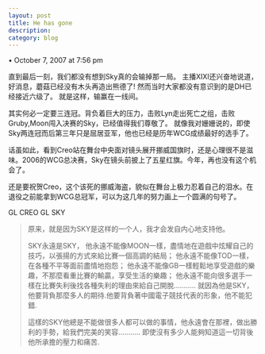 ```yaml
---
layout: post
title: He has gone
description: 
category: blog
---
```

• October 7, 2007 at 7:56 pm 
 
直到最后一刻，我们都没有想到Sky真的会输掉那一局。
主播XIXI还兴奋地说道，好消息，蘑菇已经没有木头再造出熊德了!
然而当时大家都没有意识到的是DH已经接近六级了。
就是这样，输赢在一线间。

其实何必一定要三连冠。背负着巨大的压力，击败Lyn走出死亡之组，击败Gruby,Moon闯入决赛的Sky，已经值得我们尊敬了。
就像我对姗姗说的，即使Sky两连冠而后第三年只是屈居亚军，他也已经是历年WCG成绩最好的选手了。

话虽如此，看到Creo站在舞台中央面对镜头展开挪威国旗时，还是心理很不是滋味。2006的WCG总决赛，Sky在镜头前披上了五星红旗。今年，再也没有这个机会了。

还是要祝贺Creo，这个该死的挪威海盗，貌似在舞台上极力忍着自己的泪水。在退役之前能拿到WCG总冠军，可以为这几年的努力画上一个圆满的句号了。

GL CREO
GL SKY

> 原来，就是因为SKY是这样的一个人，我才会发自内心地支持他。
> 
> SKY永遠是SKY， 他永遠不能像MOON一樣，盡情地在遊戲中炫耀自己的技巧，以張揚的方式來給比賽一個高調的結局； 他永遠不能像TOD一樣，在各種不平等面前盡情地抱怨； 他永遠不能像GB一樣輕鬆地享受遊戲的樂趣，不那麼看重比賽的輸贏，享受生活的樂趣； 他永遠不能向很多選手一樣在比賽失利後找各種失利的理由來給自己開脫……….. 就因為他是SKY，他要背負那麼多人的期待.他要背負著中國電子競技代表的形象，他不能犯錯.
> 
> 這樣的SKY他總是不能做很多人都可以做的事情，他永遠會在那裡，做出勝利的手勢，給我們完美的笑容……….. 即使沒有多少人能夠知道這一切背後他所承擔的壓力和痛苦.